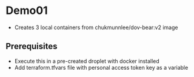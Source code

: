 # Demo01
- Creates 3 local containers from chukmunnlee/dov-bear:v2 image

## Prerequisites
- Execute this in a pre-created droplet with docker installed
- Add terraform.tfvars file with personal access token key as a variable
